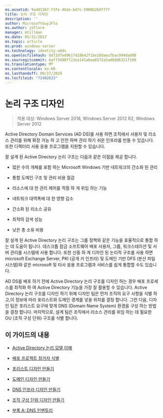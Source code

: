 ```yaml
---
ms.assetid: 9ad81367-f3fe-4b2e-bd7c-5900b2b9f77f
title: 논리 구조 디자인
description: ''
author: MicrosoftGuyJFlo
ms.author: joflore
manager: mtillman
ms.date: 05/31/2017
ms.topic: article
ms.prod: windows-server
ms.technology: identity-adds
ms.openlocfilehash: 8d72d7ed9617d18b42f1be10daeafbac994dad88
ms.sourcegitcommit: 6aff3d88ff22ea141a6ea6572a5ad8dd6321f199
ms.translationtype: MT
ms.contentlocale: ko-KR
ms.lasthandoff: 09/27/2019
ms.locfileid: "71402633"
---
```

# <a name="designing-the-logical-structure"></a>논리 구조 디자인

>적용 대상: Windows Server 2016, Windows Server 2012 R2, Windows Server 2012

Active Directory Domain Services (AD DS)를 사용 하면 조직에서 사용자 및 리소스 관리를 위해 확장 가능 하 고 안전 하며 관리 하기 쉬운 인프라를 만들 수 있습니다. 또한 디렉터리 사용 응용 프로그램을 지원할 수 있습니다.  
  
잘 설계 된 Active Directory 논리 구조는 다음과 같은 이점을 제공 합니다.  
  
-   많은 수의 개체를 포함 하는 Microsoft Windows 기반 네트워크의 간소화 된 관리  
  
-   통합 도메인 구조 및 관리 비용 절감  
  
-   리소스에 대 한 관리 제어를 적절 하 게 위임 하는 기능  
  
-   네트워크 대역폭에 대 한 영향 감소  
  
-   간소화 된 리소스 공유  
  
-   최적의 검색 성능  
  
-   낮은 총 소유 비용  
  
잘 설계 된 Active Directory 논리 구조는 그룹 정책와 같은 기능을 효율적으로 통합 하는 데 도움이 됩니다. 데스크톱 잠금 소프트웨어 배포 사용자, 그룹, 워크스테이션 및 서버 관리를 시스템에 사용 합니다. 또한 신중 하 게 디자인 된 논리적 구조를 사용 하면 microsoft Exchange Server, PKI (공개 키 인프라) 및 도메인 기반 DFS (분산 파일 시스템)와 같은 microsoft 및 타사 응용 프로그램과 서비스를 쉽게 통합할 수도 있습니다.  
  
AD DS를 배포 하기 전에 Active Directory 논리 구조를 디자인 하는 경우 배포 프로세스를 최적화 하 여 Active Directory 기능을 가장 잘 활용할 수 있습니다. Active Directory 논리 구조를 디자인 하기 위해 디자인 팀은 먼저 조직의 요구 사항을 식별 하 고,이 정보에 따라 포리스트와 도메인 경계를 넣을 위치를 결정 합니다. 그런 다음, 디자인 팀은 포리스트 요구에 맞게 DNS (Domain Name System) 환경을 구성 하는 방법을 결정 합니다. 마지막으로, 설계 팀은 조직에서 리소스 관리를 위임 하는 데 필요한 OU (조직 구성 단위) 구조를 식별 합니다.  
  
## <a name="in-this-guide"></a>이 가이드의 내용  
  
-   [Active Directory 논리 모델 이해](../../ad-ds/plan/Understanding-the-Active-Directory-Logical-Model.md)  
  
-   [배포 프로젝트 참가자 식별](../../ad-ds/plan/Identifying-the-Deployment-Project-Participants.md)  
  
-   [포리스트 디자인 만들기](../../ad-ds/plan/Creating-a-Forest-Design.md)  
  
-   [도메인 디자인 만들기](../../ad-ds/plan/Creating-a-Domain-Design.md)  
  
-   [DNS 인프라 디자인 만들기](../../ad-ds/plan/Creating-a-DNS-Infrastructure-Design.md)  
  
-   [조직 구성 단위 디자인 만들기](../../ad-ds/plan/Creating-an-Organizational-Unit-Design.md)  
  
-   [부록 A: DNS 인벤토리](../../ad-ds/plan/Appendix-A--DNS-Inventory.md)  
  


